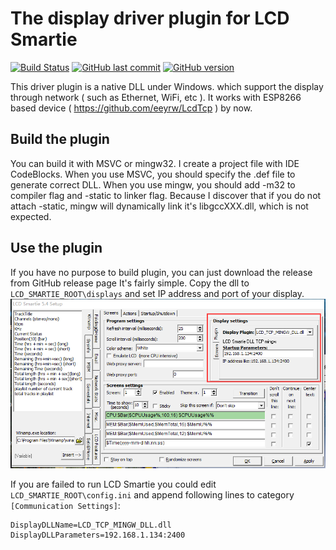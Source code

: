 # The display driver plugin for LCD Smartie
[![Build Status](https://travis-ci.org/eeyrw/LcdTcpDll.svg?branch=master)](https://travis-ci.org/eeyrw/LcdTcp) [![GitHub last commit](https://img.shields.io/github/last-commit/google/skia.svg)]() [![GitHub version](https://badge.fury.io/gh/eeyrw%2FLcdTcpDll.svg)](https://badge.fury.io/gh/eeyrw%2FLcdTcp)

This driver plugin is a native DLL under Windows. which support the display through network ( such as Ethernet, WiFi, etc ). It works with ESP8266 based device ( https://github.com/eeyrw/LcdTcp ) by now.
## Build the plugin
You can build it with MSVC or mingw32. I create a project file with IDE CodeBlocks. When you use MSVC, you should specify the .def file to generate correct DLL. When you use mingw, you should add -m32 to compiler flag and -static to linker flag. Because I discover that if you do not attach -static, mingw will dynamically link it's libgccXXX.dll, which is not expected.  
## Use the plugin
If you have no purpose to build plugin, you can just download the release from GitHub release page
It's fairly simple. Copy the dll to `LCD_SMARTIE_ROOT\displays` and set IP address and port of your display.
![LCD Smartie setting demo](LCD%20Smartie%20setting%20demo.png)

If you are failed to run LCD Smartie you could edit `LCD_SMARTIE_ROOT\config.ini` and append following lines to category `[Communication Settings]`:

    DisplayDLLName=LCD_TCP_MINGW_DLL.dll
    DisplayDLLParameters=192.168.1.134:2400

<!--stackedit_data:
eyJoaXN0b3J5IjpbLTE0ODEzMDczODhdfQ==
-->